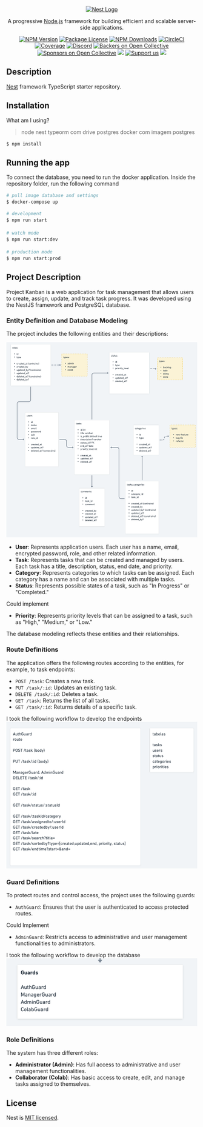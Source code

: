 <p align="center">
  <a href="http://nestjs.com/" target="blank"><img src="https://nestjs.com/img/logo-small.svg" width="200" alt="Nest Logo" /></a>
</p>

[circleci-image]: https://img.shields.io/circleci/build/github/nestjs/nest/master?token=abc123def456
[circleci-url]: https://circleci.com/gh/nestjs/nest

  <p align="center">A progressive <a href="http://nodejs.org" target="_blank">Node.js</a> framework for building efficient and scalable server-side applications.</p>
    <p align="center">
<a href="https://www.npmjs.com/~nestjscore" target="_blank"><img src="https://img.shields.io/npm/v/@nestjs/core.svg" alt="NPM Version" /></a>
<a href="https://www.npmjs.com/~nestjscore" target="_blank"><img src="https://img.shields.io/npm/l/@nestjs/core.svg" alt="Package License" /></a>
<a href="https://www.npmjs.com/~nestjscore" target="_blank"><img src="https://img.shields.io/npm/dm/@nestjs/common.svg" alt="NPM Downloads" /></a>
<a href="https://circleci.com/gh/nestjs/nest" target="_blank"><img src="https://img.shields.io/circleci/build/github/nestjs/nest/master" alt="CircleCI" /></a>
<a href="https://coveralls.io/github/nestjs/nest?branch=master" target="_blank"><img src="https://coveralls.io/repos/github/nestjs/nest/badge.svg?branch=master#9" alt="Coverage" /></a>
<a href="https://discord.gg/G7Qnnhy" target="_blank"><img src="https://img.shields.io/badge/discord-online-brightgreen.svg" alt="Discord"/></a>
<a href="https://opencollective.com/nest#backer" target="_blank"><img src="https://opencollective.com/nest/backers/badge.svg" alt="Backers on Open Collective" /></a>
<a href="https://opencollective.com/nest#sponsor" target="_blank"><img src="https://opencollective.com/nest/sponsors/badge.svg" alt="Sponsors on Open Collective" /></a>
  <a href="https://paypal.me/kamilmysliwiec" target="_blank"><img src="https://img.shields.io/badge/Donate-PayPal-ff3f59.svg"/></a>
    <a href="https://opencollective.com/nest#sponsor"  target="_blank"><img src="https://img.shields.io/badge/Support%20us-Open%20Collective-41B883.svg" alt="Support us"></a>
  <a href="https://twitter.com/nestframework" target="_blank"><img src="https://img.shields.io/twitter/follow/nestframework.svg?style=social&label=Follow"></a>
</p>
  <!--[![Backers on Open Collective](https://opencollective.com/nest/backers/badge.svg)](https://opencollective.com/nest#backer)
  [![Sponsors on Open Collective](https://opencollective.com/nest/sponsors/badge.svg)](https://opencollective.com/nest#sponsor)-->

## Description

[Nest](https://github.com/nestjs/nest) framework TypeScript starter repository.

## Installation

What am I using?
> node
> nest
> typeorm com drive postgres
> docker com imagem postgres

```bash
$ npm install
```

## Running the app
To connect the database, you need to run the docker application. Inside the repository folder, run the following command

```bash
# pull image database and settings
$ docker-compose up    
```

```bash
# development
$ npm run start

# watch mode
$ npm run start:dev

# production mode
$ npm run start:prod
```

## Project Description

Project Kanban is a web application for task management that allows users to create, assign, update, and track task progress. It was developed using the NestJS framework and PostgreSQL database.

### Entity Definition and Database Modeling

The project includes the following entities and their descriptions:

![Modeling Database image](assets/modeling.png)

- **User**: Represents application users. Each user has a name, email, encrypted password, role, and other related information.
- **Task**: Represents tasks that can be created and managed by users. Each task has a title, description, status, end date, and priority.
- **Category**: Represents categories to which tasks can be assigned. Each category has a name and can be associated with multiple tasks.
- **Status**: Represents possible states of a task, such as "In Progress" or "Completed."

Could implement
- **Priority**: Represents priority levels that can be assigned to a task, such as "High," "Medium," or "Low."

The database modeling reflects these entities and their relationships.

### Route Definitions

The application offers the following routes according to the entities, for example, to task endpoints:


- `POST /task`: Creates a new task.
- `PUT /task/:id`: Updates an existing task.
- `DELETE /task/:id`: Deletes a task.
- `GET /task`: Returns the list of all tasks.
- `GET /task/:id`: Returns details of a specific task.

I took the following workflow to develop the endpoints
![Modeling endpoints image](assets/endpoints_definitions.png)



### Guard Definitions

To protect routes and control access, the project uses the following guards:

- `AuthGuard`: Ensures that the user is authenticated to access protected routes.

Could Implement
- `AdminGuard`: Restricts access to administrative and user management functionalities to administrators.

I took the following workflow to develop the database
![Modeling guards image](assets/guards.png)



### Role Definitions

The system has three different roles:

- **Administrator (Admin)**: Has full access to administrative and user management functionalities.
- **Collaborator (Colab)**: Has basic access to create, edit, and manage tasks assigned to themselves.

## License

Nest is [MIT licensed](LICENSE).
